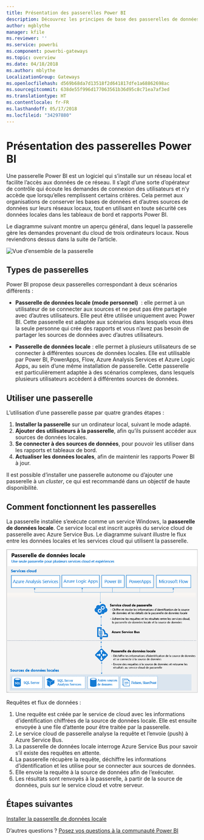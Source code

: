 ```yaml
---
title: Présentation des passerelles Power BI
description: Découvrez les principes de base des passerelles de données pour Power BI.
author: mgblythe
manager: kfile
ms.reviewer: ''
ms.service: powerbi
ms.component: powerbi-gateways
ms.topic: overview
ms.date: 04/18/2018
ms.author: mblythe
LocalizationGroup: Gateways
ms.openlocfilehash: d569b68da7d13518f2d641817dfe1a68862698ac
ms.sourcegitcommit: 638de55f996d177063561b36d95c8c71ea7af3ed
ms.translationtype: HT
ms.contentlocale: fr-FR
ms.lasthandoff: 05/17/2018
ms.locfileid: "34297880"
---
```

# <a name="what-are-power-bi-gateways"></a>Présentation des passerelles Power BI

Une passerelle Power BI est un logiciel qui s’installe sur un réseau local et facilite l’accès aux données de ce réseau. Il s’agit d’une sorte d’opérateur de contrôle qui écoute les demandes de connexion des utilisateurs et n’y accède que lorsqu’elles remplissent certains critères. Cela permet aux organisations de conserver les bases de données et d’autres sources de données sur leurs réseaux locaux, tout en utilisant en toute sécurité ces données locales dans les tableaux de bord et rapports Power BI.

Le diagramme suivant montre un aperçu général, dans lequel la passerelle gère les demandes provenant du cloud de trois ordinateurs locaux. Nous reviendrons dessus dans la suite de l’article.

![Vue d’ensemble de la passerelle](media/service-gateway-getting-started/gateway-overview.png)

## <a name="types-of-gateways"></a>Types de passerelles

Power BI propose deux passerelles correspondant à deux scénarios différents :

* **Passerelle de données locale (mode personnel)**  : elle permet à un utilisateur de se connecter aux sources et ne peut pas être partagée avec d’autres utilisateurs. Elle peut être utilisée uniquement avec Power BI. Cette passerelle est adaptée aux scénarios dans lesquels vous êtes la seule personne qui crée des rapports et vous n’avez pas besoin de partager les sources de données avec d’autres utilisateurs.

* **Passerelle de données locale** : elle permet à plusieurs utilisateurs de se connecter à différentes sources de données locales. Elle est utilisable par Power BI, PowerApps, Flow, Azure Analysis Services et Azure Logic Apps, au sein d’une même installation de passerelle. Cette passerelle est particulièrement adaptée à des scénarios complexes, dans lesquels plusieurs utilisateurs accèdent à différentes sources de données. 

## <a name="using-a-gateway"></a>Utiliser une passerelle

L’utilisation d’une passerelle passe par quatre grandes étapes :

1. **Installer la passerelle** sur un ordinateur local, suivant le mode adapté.
2. **Ajouter des utilisateurs à la passerelle**, afin qu’ils puissent accéder aux sources de données locales.
3. **Se connecter à des sources de données**, pour pouvoir les utiliser dans les rapports et tableaux de bord.
4. **Actualiser les données locales**, afin de maintenir les rapports Power BI à jour.

Il est possible d’installer une passerelle autonome ou d’ajouter une passerelle à un *cluster*, ce qui est recommandé dans un objectif de haute disponibilité.

## <a name="how-gateways-work"></a>Comment fonctionnent les passerelles

La passerelle installée s’exécute comme un service Windows, la **passerelle de données locale**. Ce service local est inscrit auprès du service cloud de passerelle avec Azure Service Bus. Le diagramme suivant illustre le flux entre les données locales et les services cloud qui utilisent la passerelle.

![Diagramme avec flux de données de la passerelle](media/service-gateway-getting-started/gateway-how-it-works.png)

Requêtes et flux de données :

1. Une requête est créée par le service de cloud avec les informations d’identification chiffrées de la source de données locale. Elle est ensuite envoyée à une file d’attente pour être traitée par la passerelle.
2. Le service cloud de passerelle analyse la requête et l’envoie (push) à Azure Service Bus.
3. La passerelle de données locale interroge Azure Service Bus pour savoir s’il existe des requêtes en attente.
4. La passerelle récupère la requête, déchiffre les informations d’identification et les utilise pour se connecter aux sources de données.
5. Elle envoie la requête à la source de données afin de l’exécuter.
6. Les résultats sont renvoyés à la passerelle, à partir de la source de données, puis sur le service cloud et votre serveur.

## <a name="next-steps"></a>Étapes suivantes
[Installer la passerelle de données locale](service-gateway-install.md)

D’autres questions ? [Posez vos questions à la communauté Power BI](http://community.powerbi.com/)

